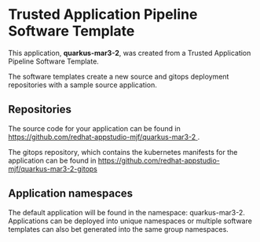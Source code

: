 # Trusted Application Pipeline Software Template

This application, **quarkus-mar3-2**, was created from a Trusted Application Pipeline Software Template.

The software templates create a new source and gitops deployment repositories with a sample source application. 

## Repositories

The source code for your application can be found in [https://github.com/redhat-appstudio-mjf/quarkus-mar3-2 ](https://github.com/redhat-appstudio-mjf/quarkus-mar3-2 ).
 
The gitops repository, which contains the kubernetes manifests for the application can be found in 
[https://github.com/redhat-appstudio-mjf/quarkus-mar3-2-gitops ](https://github.com/redhat-appstudio-mjf/quarkus-mar3-2-gitops ) 

## Application namespaces 

The default application will be found in the namespace: quarkus-mar3-2. Applications can be deployed into unique namespaces or multiple software templates can also bet generated into the same group namespaces.  